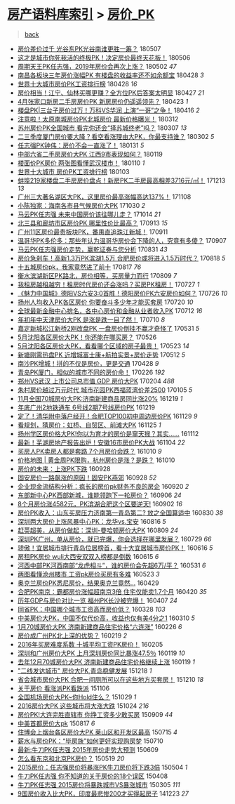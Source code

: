 [房产语料库索引](../../README.md)  > [房价_PK](房价_PK.md)
====
> [back](../README.md)

- [房价差价过千 光谷东PK光谷南谁更胜一筹？](http://jkwz.applinzi.com/ittc/7100328514500969478.html#%E6%88%BF%E4%BB%B7%E5%B7%AE%E4%BB%B7%E8%BF%87%E5%8D%83+%E5%85%89%E8%B0%B7%E4%B8%9CPK%E5%85%89%E8%B0%B7%E5%8D%97%E8%B0%81%E6%9B%B4%E8%83%9C%E4%B8%80%E7%AD%B9%EF%BC%9F) 180507  
- [这才是城市你死我活的终极PK！决定房价最终天花板！](http://jkwz.applinzi.com/ittc/7099977062117016586.html#%E8%BF%99%E6%89%8D%E6%98%AF%E5%9F%8E%E5%B8%82%E4%BD%A0%E6%AD%BB%E6%88%91%E6%B4%BB%E7%9A%84%E7%BB%88%E6%9E%81PK%EF%BC%81%E5%86%B3%E5%AE%9A%E6%88%BF%E4%BB%B7%E6%9C%80%E7%BB%88%E5%A4%A9%E8%8A%B1%E6%9D%BF%EF%BC%81) 180506  
- [周期天王PK任志强，2019年房价会再次上涨？](http://jkwz.applinzi.com/ittc/7098439982975026182.html#%E5%91%A8%E6%9C%9F%E5%A4%A9%E7%8E%8BPK%E4%BB%BB%E5%BF%97%E5%BC%BA%EF%BC%8C2019%E5%B9%B4%E6%88%BF%E4%BB%B7%E4%BC%9A%E5%86%8D%E6%AC%A1%E4%B8%8A%E6%B6%A8%EF%BC%9F) 180502 *47* 
- [南昌各板块三年房价涨幅PK 有楼盘的收益率还不如余额宝](http://jkwz.applinzi.com/ittc/7097084236479857681.html#%E5%8D%97%E6%98%8C%E5%90%84%E6%9D%BF%E5%9D%97%E4%B8%89%E5%B9%B4%E6%88%BF%E4%BB%B7%E6%B6%A8%E5%B9%85PK+%E6%9C%89%E6%A5%BC%E7%9B%98%E7%9A%84%E6%94%B6%E7%9B%8A%E7%8E%87%E8%BF%98%E4%B8%8D%E5%A6%82%E4%BD%99%E9%A2%9D%E5%AE%9D) 180428 *3* 
- [世界十大城市房价PK工资排行榜](http://jkwz.applinzi.com/ittc/7096954892545688592.html#%E4%B8%96%E7%95%8C%E5%8D%81%E5%A4%A7%E5%9F%8E%E5%B8%82%E6%88%BF%E4%BB%B7PK%E5%B7%A5%E8%B5%84%E6%8E%92%E8%A1%8C%E6%A6%9C) 180428 *16* 
- [房价相当！江宁、仙林买哪更赚？全方位PK后答案太明显](http://jkwz.applinzi.com/ittc/7096578120759116816.html#%E6%88%BF%E4%BB%B7%E7%9B%B8%E5%BD%93%EF%BC%81%E6%B1%9F%E5%AE%81%E3%80%81%E4%BB%99%E6%9E%97%E4%B9%B0%E5%93%AA%E6%9B%B4%E8%B5%9A%EF%BC%9F%E5%85%A8%E6%96%B9%E4%BD%8DPK%E5%90%8E%E7%AD%94%E6%A1%88%E5%A4%AA%E6%98%8E%E6%98%BE) 180427 *21* 
- [4月张家口新房二手房房价PK 新房房价仍遥遥领先？](http://jkwz.applinzi.com/ittc/7095111866558972934.html#4%E6%9C%88%E5%BC%A0%E5%AE%B6%E5%8F%A3%E6%96%B0%E6%88%BF%E4%BA%8C%E6%89%8B%E6%88%BF%E6%88%BF%E4%BB%B7PK+%E6%96%B0%E6%88%BF%E6%88%BF%E4%BB%B7%E4%BB%8D%E9%81%A5%E9%81%A5%E9%A2%86%E5%85%88%EF%BC%9F) 180423 *1* 
- [楼盘PK|三台子房价过万！万科VS华润 上演“一哥”之争！](http://jkwz.applinzi.com/ittc/7092621180580398097.html#%E6%A5%BC%E7%9B%98PK%7C%E4%B8%89%E5%8F%B0%E5%AD%90%E6%88%BF%E4%BB%B7%E8%BF%87%E4%B8%87%EF%BC%81%E4%B8%87%E7%A7%91VS%E5%8D%8E%E6%B6%A6+%E4%B8%8A%E6%BC%94%E2%80%9C%E4%B8%80%E5%93%A5%E2%80%9D%E4%B9%8B%E4%BA%89%EF%BC%81) 180416 *2* 
- [注意啦！太原南城房价PK北城房价 最新价格曝光！](http://jkwz.applinzi.com/ittc/7079611427356935174.html#%E6%B3%A8%E6%84%8F%E5%95%A6%EF%BC%81%E5%A4%AA%E5%8E%9F%E5%8D%97%E5%9F%8E%E6%88%BF%E4%BB%B7PK%E5%8C%97%E5%9F%8E%E6%88%BF%E4%BB%B7+%E6%9C%80%E6%96%B0%E4%BB%B7%E6%A0%BC%E6%9B%9D%E5%85%89%EF%BC%81) 180312  
- [苏州房价PK全国城市 看完你还会“择苏城终老”吗？](http://jkwz.applinzi.com/ittc/7077776377522947089.html#%E8%8B%8F%E5%B7%9E%E6%88%BF%E4%BB%B7PK%E5%85%A8%E5%9B%BD%E5%9F%8E%E5%B8%82+%E7%9C%8B%E5%AE%8C%E4%BD%A0%E8%BF%98%E4%BC%9A%E2%80%9C%E6%8B%A9%E8%8B%8F%E5%9F%8E%E7%BB%88%E8%80%81%E2%80%9D%E5%90%97%EF%BC%9F) 180307 *13* 
- [二三季度厦门房价要大降？看空看涨理由大PK，你最支持谁？](http://jkwz.applinzi.com/ittc/7075806636302402566.html#%E4%BA%8C%E4%B8%89%E5%AD%A3%E5%BA%A6%E5%8E%A6%E9%97%A8%E6%88%BF%E4%BB%B7%E8%A6%81%E5%A4%A7%E9%99%8D%EF%BC%9F%E7%9C%8B%E7%A9%BA%E7%9C%8B%E6%B6%A8%E7%90%86%E7%94%B1%E5%A4%A7PK%EF%BC%8C%E4%BD%A0%E6%9C%80%E6%94%AF%E6%8C%81%E8%B0%81%EF%BC%9F) 180302 *5* 
- [任志强PK钟伟：房价不会一直涨了！](http://jkwz.applinzi.com/ittc/7064678195544982534.html#%E4%BB%BB%E5%BF%97%E5%BC%BAPK%E9%92%9F%E4%BC%9F%EF%BC%9A%E6%88%BF%E4%BB%B7%E4%B8%8D%E4%BC%9A%E4%B8%80%E7%9B%B4%E6%B6%A8%E4%BA%86%EF%BC%81) 180131 *5* 
- [中部六省二手房房价大PK 江西9市表现如何？](http://jkwz.applinzi.com/ittc/7060367208373289990.html#%E4%B8%AD%E9%83%A8%E5%85%AD%E7%9C%81%E4%BA%8C%E6%89%8B%E6%88%BF%E6%88%BF%E4%BB%B7%E5%A4%A7PK+%E6%B1%9F%E8%A5%BF9%E5%B8%82%E8%A1%A8%E7%8E%B0%E5%A6%82%E4%BD%95%EF%BC%9F) 180119  
- [楼面价PK房价 两张图看懂武汉楼市！](http://jkwz.applinzi.com/ittc/7056889861917639697.html#%E6%A5%BC%E9%9D%A2%E4%BB%B7PK%E6%88%BF%E4%BB%B7+%E4%B8%A4%E5%BC%A0%E5%9B%BE%E7%9C%8B%E6%87%82%E6%AD%A6%E6%B1%89%E6%A5%BC%E5%B8%82%EF%BC%81) 180110 *1* 
- [世界十大城市 房价PK工资排行榜](http://jkwz.applinzi.com/ittc/7054344344960500743.html#%E4%B8%96%E7%95%8C%E5%8D%81%E5%A4%A7%E5%9F%8E%E5%B8%82+%E6%88%BF%E4%BB%B7PK%E5%B7%A5%E8%B5%84%E6%8E%92%E8%A1%8C%E6%A6%9C) 180103  
- [蚌埠219家楼盘二手房房价盘点！新房PK二手房最高相差3716元/㎡！](http://jkwz.applinzi.com/ittc/7046610489377817616.html#%E8%9A%8C%E5%9F%A0219%E5%AE%B6%E6%A5%BC%E7%9B%98%E4%BA%8C%E6%89%8B%E6%88%BF%E6%88%BF%E4%BB%B7%E7%9B%98%E7%82%B9%EF%BC%81%E6%96%B0%E6%88%BFPK%E4%BA%8C%E6%89%8B%E6%88%BF%E6%9C%80%E9%AB%98%E7%9B%B8%E5%B7%AE3716%E5%85%83%2F%E3%8E%A1%EF%BC%81) 171213 *13* 
- [广州三大著名湖区大PK，这里房价最高涨幅高达137%！](http://jkwz.applinzi.com/ittc/7033452439087350800.html#%E5%B9%BF%E5%B7%9E%E4%B8%89%E5%A4%A7%E8%91%97%E5%90%8D%E6%B9%96%E5%8C%BA%E5%A4%A7PK%EF%BC%8C%E8%BF%99%E9%87%8C%E6%88%BF%E4%BB%B7%E6%9C%80%E9%AB%98%E6%B6%A8%E5%B9%85%E9%AB%98%E8%BE%BE137%25%EF%BC%81) 171108  
- [小陈独家：海南各市县气候房价大PK](http://jkwz.applinzi.com/ittc/7030208163318596624.html#%E5%B0%8F%E9%99%88%E7%8B%AC%E5%AE%B6%EF%BC%9A%E6%B5%B7%E5%8D%97%E5%90%84%E5%B8%82%E5%8E%BF%E6%B0%94%E5%80%99%E6%88%BF%E4%BB%B7%E5%A4%A7PK) 171030 *2* 
- [马云PK任志强 未来中国房价该往哪儿走？](http://jkwz.applinzi.com/ittc/7024288132332258321.html#%E9%A9%AC%E4%BA%91PK%E4%BB%BB%E5%BF%97%E5%BC%BA+%E6%9C%AA%E6%9D%A5%E4%B8%AD%E5%9B%BD%E6%88%BF%E4%BB%B7%E8%AF%A5%E5%BE%80%E5%93%AA%E5%84%BF%E8%B5%B0%EF%BC%9F) 171014 *21* 
- [北三县和廊坊市区房价PK 哪里性价比最高？](http://jkwz.applinzi.com/ittc/7012785197224035344.html#%E5%8C%97%E4%B8%89%E5%8E%BF%E5%92%8C%E5%BB%8A%E5%9D%8A%E5%B8%82%E5%8C%BA%E6%88%BF%E4%BB%B7PK+%E5%93%AA%E9%87%8C%E6%80%A7%E4%BB%B7%E6%AF%94%E6%9C%80%E9%AB%98%EF%BC%9F) 170913 *15* 
- [广州11区房价最贵板块PK，番禺直追珠江新城！](http://jkwz.applinzi.com/ittc/7012119679718654736.html#%E5%B9%BF%E5%B7%9E11%E5%8C%BA%E6%88%BF%E4%BB%B7%E6%9C%80%E8%B4%B5%E6%9D%BF%E5%9D%97PK%EF%BC%8C%E7%95%AA%E7%A6%BA%E7%9B%B4%E8%BF%BD%E7%8F%A0%E6%B1%9F%E6%96%B0%E5%9F%8E%EF%BC%81) 170911  
- [温哥华PK多伦多：那些年认为温哥华房价会下降的人，究竟有多傻？](http://jkwz.applinzi.com/ittc/7010441346371027984.html#%E6%B8%A9%E5%93%A5%E5%8D%8EPK%E5%A4%9A%E4%BC%A6%E5%A4%9A%EF%BC%9A%E9%82%A3%E4%BA%9B%E5%B9%B4%E8%AE%A4%E4%B8%BA%E6%B8%A9%E5%93%A5%E5%8D%8E%E6%88%BF%E4%BB%B7%E4%BC%9A%E4%B8%8B%E9%99%8D%E7%9A%84%E4%BA%BA%EF%BC%8C%E7%A9%B6%E7%AB%9F%E6%9C%89%E5%A4%9A%E5%82%BB%EF%BC%9F) 170907  
- [马云PK任志强房价走势，赢乾证券与您分析](http://jkwz.applinzi.com/ittc/7007956078183318545.html#%E9%A9%AC%E4%BA%91PK%E4%BB%BB%E5%BF%97%E5%BC%BA%E6%88%BF%E4%BB%B7%E8%B5%B0%E5%8A%BF%EF%BC%8C%E8%B5%A2%E4%B9%BE%E8%AF%81%E5%88%B8%E4%B8%8E%E6%82%A8%E5%88%86%E6%9E%90) 170831 *43* 
- [房价急刹车！高新1.3万PK滨湖1.5万 合肥房价或将进入1.5万时代？](http://jkwz.applinzi.com/ittc/7003073767373538321.html#%E6%88%BF%E4%BB%B7%E6%80%A5%E5%88%B9%E8%BD%A6%EF%BC%81%E9%AB%98%E6%96%B01.3%E4%B8%87PK%E6%BB%A8%E6%B9%961.5%E4%B8%87+%E5%90%88%E8%82%A5%E6%88%BF%E4%BB%B7%E6%88%96%E5%B0%86%E8%BF%9B%E5%85%A51.5%E4%B8%87%E6%97%B6%E4%BB%A3%EF%BC%9F) 170818 *5* 
- [十五城房价pk，我家竟然进了前十](http://jkwz.applinzi.com/ittc/7002768546403451920.html#%E5%8D%81%E4%BA%94%E5%9F%8E%E6%88%BF%E4%BB%B7pk%EF%BC%8C%E6%88%91%E5%AE%B6%E7%AB%9F%E7%84%B6%E8%BF%9B%E4%BA%86%E5%89%8D%E5%8D%81) 170817 *76* 
- [衡水滨湖新区PK路北，房价相等，买房量力而行](http://jkwz.applinzi.com/ittc/6999798445228164112.html#%E8%A1%A1%E6%B0%B4%E6%BB%A8%E6%B9%96%E6%96%B0%E5%8C%BAPK%E8%B7%AF%E5%8C%97%EF%BC%8C%E6%88%BF%E4%BB%B7%E7%9B%B8%E7%AD%89%EF%BC%8C%E4%B9%B0%E6%88%BF%E9%87%8F%E5%8A%9B%E8%80%8C%E8%A1%8C) 170809 *7* 
- [我租房越租越穷！租房时代房价还会涨吗？买房PK租房！](http://jkwz.applinzi.com/ittc/6994971647025873936.html#%E6%88%91%E7%A7%9F%E6%88%BF%E8%B6%8A%E7%A7%9F%E8%B6%8A%E7%A9%B7%EF%BC%81%E7%A7%9F%E6%88%BF%E6%97%B6%E4%BB%A3%E6%88%BF%E4%BB%B7%E8%BF%98%E4%BC%9A%E6%B6%A8%E5%90%97%EF%BC%9F%E4%B9%B0%E6%88%BFPK%E7%A7%9F%E6%88%BF%EF%BC%81) 170727 *1* 
- [《魅力中国城》德阳VS六安3:0首胜！德阳房价PK六安房价如何？](http://jkwz.applinzi.com/ittc/6994635758001194000.html#%E3%80%8A%E9%AD%85%E5%8A%9B%E4%B8%AD%E5%9B%BD%E5%9F%8E%E3%80%8B%E5%BE%B7%E9%98%B3VS%E5%85%AD%E5%AE%893%3A0%E9%A6%96%E8%83%9C%EF%BC%81%E5%BE%B7%E9%98%B3%E6%88%BF%E4%BB%B7PK%E5%85%AD%E5%AE%89%E6%88%BF%E4%BB%B7%E5%A6%82%E4%BD%95%EF%BC%9F) 170726 *10* 
- [扬州人均收入PK各区房价 你要奋斗多少年才能买套房](http://jkwz.applinzi.com/ittc/6992416120920081424.html#%E6%89%AC%E5%B7%9E%E4%BA%BA%E5%9D%87%E6%94%B6%E5%85%A5PK%E5%90%84%E5%8C%BA%E6%88%BF%E4%BB%B7+%E4%BD%A0%E8%A6%81%E5%A5%8B%E6%96%97%E5%A4%9A%E5%B0%91%E5%B9%B4%E6%89%8D%E8%83%BD%E4%B9%B0%E5%A5%97%E6%88%BF) 170720 *10* 
- [全球最新金融中心排名，各中心房价和金融从业者收入PK](http://jkwz.applinzi.com/ittc/6989449709880869904.html#%E5%85%A8%E7%90%83%E6%9C%80%E6%96%B0%E9%87%91%E8%9E%8D%E4%B8%AD%E5%BF%83%E6%8E%92%E5%90%8D%EF%BC%8C%E5%90%84%E4%B8%AD%E5%BF%83%E6%88%BF%E4%BB%B7%E5%92%8C%E9%87%91%E8%9E%8D%E4%BB%8E%E4%B8%9A%E8%80%85%E6%94%B6%E5%85%A5PK) 170712 *16* 
- [年初年中天津房价大PK 是涨是跌一目了然！](http://jkwz.applinzi.com/ittc/6988600078313718788.html#%E5%B9%B4%E5%88%9D%E5%B9%B4%E4%B8%AD%E5%A4%A9%E6%B4%A5%E6%88%BF%E4%BB%B7%E5%A4%A7PK+%E6%98%AF%E6%B6%A8%E6%98%AF%E8%B7%8C%E4%B8%80%E7%9B%AE%E4%BA%86%E7%84%B6%EF%BC%81) 170710 *8* 
- [嘉定新城松江新桥2刚改盘PK 一盘房价倒挂不赢才奇怪了](http://jkwz.applinzi.com/ittc/6973765799037633541.html#%E5%98%89%E5%AE%9A%E6%96%B0%E5%9F%8E%E6%9D%BE%E6%B1%9F%E6%96%B0%E6%A1%A52%E5%88%9A%E6%94%B9%E7%9B%98PK+%E4%B8%80%E7%9B%98%E6%88%BF%E4%BB%B7%E5%80%92%E6%8C%82%E4%B8%8D%E8%B5%A2%E6%89%8D%E5%A5%87%E6%80%AA%E4%BA%86) 170531 *5* 
- [5月沈阳各区房价大PK！你还能在哪买房？](http://jkwz.applinzi.com/ittc/6971895636558349316.html#5%E6%9C%88%E6%B2%88%E9%98%B3%E5%90%84%E5%8C%BA%E6%88%BF%E4%BB%B7%E5%A4%A7PK%EF%BC%81%E4%BD%A0%E8%BF%98%E8%83%BD%E5%9C%A8%E5%93%AA%E4%B9%B0%E6%88%BF%EF%BC%9F) 170526  
- [5月沈阳各区房价大PK，看看哪个区域的房子最贵！](http://jkwz.applinzi.com/ittc/6970900868088988676.html#5%E6%9C%88%E6%B2%88%E9%98%B3%E5%90%84%E5%8C%BA%E6%88%BF%E4%BB%B7%E5%A4%A7PK%EF%BC%8C%E7%9C%8B%E7%9C%8B%E5%93%AA%E4%B8%AA%E5%8C%BA%E5%9F%9F%E7%9A%84%E6%88%BF%E5%AD%90%E6%9C%80%E8%B4%B5%EF%BC%81) 170523 *14* 
- [新塘刚需热盘PK 近增城富士康+航拍实景+房价走势](http://jkwz.applinzi.com/ittc/6966800556285756421.html#%E6%96%B0%E5%A1%98%E5%88%9A%E9%9C%80%E7%83%AD%E7%9B%98PK+%E8%BF%91%E5%A2%9E%E5%9F%8E%E5%AF%8C%E5%A3%AB%E5%BA%B7%2B%E8%88%AA%E6%8B%8D%E5%AE%9E%E6%99%AF%2B%E6%88%BF%E4%BB%B7%E8%B5%B0%E5%8A%BF) 170512 *5* 
- [南沙PK增城！拼的不仅是房价，更是交通](http://jkwz.applinzi.com/ittc/6961585487230796805.html#%E5%8D%97%E6%B2%99PK%E5%A2%9E%E5%9F%8E%EF%BC%81%E6%8B%BC%E7%9A%84%E4%B8%8D%E4%BB%85%E6%98%AF%E6%88%BF%E4%BB%B7%EF%BC%8C%E6%9B%B4%E6%98%AF%E4%BA%A4%E9%80%9A) 170428 *9* 
- [青岛PK厦门，相似的城市不同的房价命！](http://jkwz.applinzi.com/ittc/6939070331875755012.html#%E9%9D%92%E5%B2%9BPK%E5%8E%A6%E9%97%A8%EF%BC%8C%E7%9B%B8%E4%BC%BC%E7%9A%84%E5%9F%8E%E5%B8%82%E4%B8%8D%E5%90%8C%E7%9A%84%E6%88%BF%E4%BB%B7%E5%91%BD%EF%BC%81) 170226 *192* 
- [郑州VS武汉 上市公司总市值 GDP 房价大PK](http://jkwz.applinzi.com/ittc/6930732149237089284.html#%E9%83%91%E5%B7%9EVS%E6%AD%A6%E6%B1%89+%E4%B8%8A%E5%B8%82%E5%85%AC%E5%8F%B8%E6%80%BB%E5%B8%82%E5%80%BC+GDP+%E6%88%BF%E4%BB%B7%E5%A4%A7PK) 170204 *488* 
- [朱村房价越过万元时代 城市花园PK西福蓝湾价差2500](http://jkwz.applinzi.com/ittc/6919598849579811845.html#%E6%9C%B1%E6%9D%91%E6%88%BF%E4%BB%B7%E8%B6%8A%E8%BF%87%E4%B8%87%E5%85%83%E6%97%B6%E4%BB%A3+%E5%9F%8E%E5%B8%82%E8%8A%B1%E5%9B%ADPK%E8%A5%BF%E7%A6%8F%E8%93%9D%E6%B9%BE%E4%BB%B7%E5%B7%AE2500) 170105 *5* 
- [11月全国70城房价大PK:济南新建商品房同比涨20%](http://jkwz.applinzi.com/ittc/6913399865299436548.html#11%E6%9C%88%E5%85%A8%E5%9B%BD70%E5%9F%8E%E6%88%BF%E4%BB%B7%E5%A4%A7PK%3A%E6%B5%8E%E5%8D%97%E6%96%B0%E5%BB%BA%E5%95%86%E5%93%81%E6%88%BF%E5%90%8C%E6%AF%94%E6%B6%A820%25) 161219 *1* 
- [年底广州2地铁通车 6号线2期7号线房价PK](http://jkwz.applinzi.com/ittc/6913278091400315908.html#%E5%B9%B4%E5%BA%95%E5%B9%BF%E5%B7%9E2%E5%9C%B0%E9%93%81%E9%80%9A%E8%BD%A6+6%E5%8F%B7%E7%BA%BF2%E6%9C%9F7%E5%8F%B7%E7%BA%BF%E6%88%BF%E4%BB%B7PK) 161219  
- [定了！清华附中落户经开！合肥TOP100初中周边房价PK](http://jkwz.applinzi.com/ittc/6905997522450777093.html#%E5%AE%9A%E4%BA%86%EF%BC%81%E6%B8%85%E5%8D%8E%E9%99%84%E4%B8%AD%E8%90%BD%E6%88%B7%E7%BB%8F%E5%BC%80%EF%BC%81%E5%90%88%E8%82%A5TOP100%E5%88%9D%E4%B8%AD%E5%91%A8%E8%BE%B9%E6%88%BF%E4%BB%B7PK) 161129 *9* 
- [看规划，猜房价：虹桥、自贸区、前滩大PK](http://jkwz.applinzi.com/ittc/6904500317470589956.html#%E7%9C%8B%E8%A7%84%E5%88%92%EF%BC%8C%E7%8C%9C%E6%88%BF%E4%BB%B7%EF%BC%9A%E8%99%B9%E6%A1%A5%E3%80%81%E8%87%AA%E8%B4%B8%E5%8C%BA%E3%80%81%E5%89%8D%E6%BB%A9%E5%A4%A7PK) 161125 *1* 
- [扬州学区房价格大PK!你以为育才的房价是窜天猴？其实……](http://jkwz.applinzi.com/ittc/6899535872365429764.html#%E6%89%AC%E5%B7%9E%E5%AD%A6%E5%8C%BA%E6%88%BF%E4%BB%B7%E6%A0%BC%E5%A4%A7PK%21%E4%BD%A0%E4%BB%A5%E4%B8%BA%E8%82%B2%E6%89%8D%E7%9A%84%E6%88%BF%E4%BB%B7%E6%98%AF%E7%AA%9C%E5%A4%A9%E7%8C%B4%EF%BC%9F%E5%85%B6%E5%AE%9E%E2%80%A6%E2%80%A6) 161112  
- [最新！芜湖房地产报告出炉！安徽16市房价PK大战](http://jkwz.applinzi.com/ittc/6896572363562288133.html#%E6%9C%80%E6%96%B0%EF%BC%81%E8%8A%9C%E6%B9%96%E6%88%BF%E5%9C%B0%E4%BA%A7%E6%8A%A5%E5%91%8A%E5%87%BA%E7%82%89%EF%BC%81%E5%AE%89%E5%BE%BD16%E5%B8%82%E6%88%BF%E4%BB%B7PK%E5%A4%A7%E6%88%98) 161104 *22* 
- [买房人PK卖房人都是套路 7个月房价会跌？](http://jkwz.applinzi.com/ittc/6887443633971659781.html#%E4%B9%B0%E6%88%BF%E4%BA%BAPK%E5%8D%96%E6%88%BF%E4%BA%BA%E9%83%BD%E6%98%AF%E5%A5%97%E8%B7%AF+7%E4%B8%AA%E6%9C%88%E6%88%BF%E4%BB%B7%E4%BC%9A%E8%B7%8C%EF%BC%9F) 161010 *9* 
- [价格地图 | 黄金周PK限购，杭州房价是涨？是跌？](http://jkwz.applinzi.com/ittc/6887412274494440453.html#%E4%BB%B7%E6%A0%BC%E5%9C%B0%E5%9B%BE+%7C+%E9%BB%84%E9%87%91%E5%91%A8PK%E9%99%90%E8%B4%AD%EF%BC%8C%E6%9D%AD%E5%B7%9E%E6%88%BF%E4%BB%B7%E6%98%AF%E6%B6%A8%EF%BC%9F%E6%98%AF%E8%B7%8C%EF%BC%9F) 161010  
- [房价的未来：上涨PK下跌](http://jkwz.applinzi.com/ittc/6882982764877448197.html#%E6%88%BF%E4%BB%B7%E7%9A%84%E6%9C%AA%E6%9D%A5%EF%BC%9A%E4%B8%8A%E6%B6%A8PK%E4%B8%8B%E8%B7%8C) 160928  
- [固安房价一路飙涨的原因！固安PK燕郊](http://jkwz.applinzi.com/ittc/6882864508116141060.html#%E5%9B%BA%E5%AE%89%E6%88%BF%E4%BB%B7%E4%B8%80%E8%B7%AF%E9%A3%99%E6%B6%A8%E7%9A%84%E5%8E%9F%E5%9B%A0%EF%BC%81%E5%9B%BA%E5%AE%89PK%E7%87%95%E9%83%8A) 160928 *52* 
- [企业现金流结构分析：疯长的房价pk财务不良的房企](http://jkwz.applinzi.com/ittc/6880016654305592325.html#%E4%BC%81%E4%B8%9A%E7%8E%B0%E9%87%91%E6%B5%81%E7%BB%93%E6%9E%84%E5%88%86%E6%9E%90%EF%BC%9A%E7%96%AF%E9%95%BF%E7%9A%84%E6%88%BF%E4%BB%B7pk%E8%B4%A2%E5%8A%A1%E4%B8%8D%E8%89%AF%E7%9A%84%E6%88%BF%E4%BC%81) 160920 *2* 
- [东部新中心PK西部新城，谁能领跑下一轮房价？](http://jkwz.applinzi.com/ittc/6874491163310031877.html#%E4%B8%9C%E9%83%A8%E6%96%B0%E4%B8%AD%E5%BF%83PK%E8%A5%BF%E9%83%A8%E6%96%B0%E5%9F%8E%EF%BC%8C%E8%B0%81%E8%83%BD%E9%A2%86%E8%B7%91%E4%B8%8B%E4%B8%80%E8%BD%AE%E6%88%BF%E4%BB%B7%EF%BC%9F) 160906 *24* 
- [8个月房价涨4582元，PK滨湖合肥这个区要逆天!](http://jkwz.applinzi.com/ittc/6873253395242157061.html#8%E4%B8%AA%E6%9C%88%E6%88%BF%E4%BB%B7%E6%B6%A84582%E5%85%83%EF%BC%8CPK%E6%BB%A8%E6%B9%96%E5%90%88%E8%82%A5%E8%BF%99%E4%B8%AA%E5%8C%BA%E8%A6%81%E9%80%86%E5%A4%A9%21) 160902 *16* 
- [房价PK收入：山东买房压力济南第一青岛第二? 放之全国算适中](http://jkwz.applinzi.com/ittc/6872038872153850884.html#%E6%88%BF%E4%BB%B7PK%E6%94%B6%E5%85%A5%EF%BC%9A%E5%B1%B1%E4%B8%9C%E4%B9%B0%E6%88%BF%E5%8E%8B%E5%8A%9B%E6%B5%8E%E5%8D%97%E7%AC%AC%E4%B8%80%E9%9D%92%E5%B2%9B%E7%AC%AC%E4%BA%8C%3F+%E6%94%BE%E4%B9%8B%E5%85%A8%E5%9B%BD%E7%AE%97%E9%80%82%E4%B8%AD) 160830 *38* 
- [深圳两大房价上涨风暴中心PK：龙华vs.宝安](http://jkwz.applinzi.com/ittc/6866888674142323716.html#%E6%B7%B1%E5%9C%B3%E4%B8%A4%E5%A4%A7%E6%88%BF%E4%BB%B7%E4%B8%8A%E6%B6%A8%E9%A3%8E%E6%9A%B4%E4%B8%AD%E5%BF%83PK%EF%BC%9A%E9%BE%99%E5%8D%8Evs.%E5%AE%9D%E5%AE%89) 160816 *5* 
- [赶英超美，从房价做起：深圳-曼哈顿房价大PK](http://jkwz.applinzi.com/ittc/6864464388525917188.html#%E8%B5%B6%E8%8B%B1%E8%B6%85%E7%BE%8E%EF%BC%8C%E4%BB%8E%E6%88%BF%E4%BB%B7%E5%81%9A%E8%B5%B7%EF%BC%9A%E6%B7%B1%E5%9C%B3-%E6%9B%BC%E5%93%88%E9%A1%BF%E6%88%BF%E4%BB%B7%E5%A4%A7PK) 160809 *24* 
- [深圳PK广州，单从房价，就已完爆，你会选择在哪里发展？](http://jkwz.applinzi.com/ittc/6860292575159911429.html#%E6%B7%B1%E5%9C%B3PK%E5%B9%BF%E5%B7%9E%EF%BC%8C%E5%8D%95%E4%BB%8E%E6%88%BF%E4%BB%B7%EF%BC%8C%E5%B0%B1%E5%B7%B2%E5%AE%8C%E7%88%86%EF%BC%8C%E4%BD%A0%E4%BC%9A%E9%80%89%E6%8B%A9%E5%9C%A8%E5%93%AA%E9%87%8C%E5%8F%91%E5%B1%95%EF%BC%9F) 160729 *66* 
- [骄傲！宜居城市排行青岛位居榜首，看十大宜居城市房价PK！](http://jkwz.applinzi.com/ittc/6844234575617983492.html#%E9%AA%84%E5%82%B2%EF%BC%81%E5%AE%9C%E5%B1%85%E5%9F%8E%E5%B8%82%E6%8E%92%E8%A1%8C%E9%9D%92%E5%B2%9B%E4%BD%8D%E5%B1%85%E6%A6%9C%E9%A6%96%EF%BC%8C%E7%9C%8B%E5%8D%81%E5%A4%A7%E5%AE%9C%E5%B1%85%E5%9F%8E%E5%B8%82%E6%88%BF%E4%BB%B7PK%EF%BC%81) 160616 *5* 
- [房租PK房价 wuli大西安双双入榜都是倒数](http://jkwz.applinzi.com/ittc/6844012886191768580.html#%E6%88%BF%E7%A7%9FPK%E6%88%BF%E4%BB%B7+wuli%E5%A4%A7%E8%A5%BF%E5%AE%89%E5%8F%8C%E5%8F%8C%E5%85%A5%E6%A6%9C%E9%83%BD%E6%98%AF%E5%80%92%E6%95%B0) 160615 *6* 
- [河西中部PK河西南部“龙虎相斗”，谁的房价会先超6万/平？](http://jkwz.applinzi.com/ittc/6838313227423056901.html#%E6%B2%B3%E8%A5%BF%E4%B8%AD%E9%83%A8PK%E6%B2%B3%E8%A5%BF%E5%8D%97%E9%83%A8%E2%80%9C%E9%BE%99%E8%99%8E%E7%9B%B8%E6%96%97%E2%80%9D%EF%BC%8C%E8%B0%81%E7%9A%84%E6%88%BF%E4%BB%B7%E4%BC%9A%E5%85%88%E8%B6%856%E4%B8%87%2F%E5%B9%B3%EF%BC%9F) 160531 *6* 
- [两图看懂沧州楼市 工资pk房价买房有多难](http://jkwz.applinzi.com/ittc/6835366423740023813.html#%E4%B8%A4%E5%9B%BE%E7%9C%8B%E6%87%82%E6%B2%A7%E5%B7%9E%E6%A5%BC%E5%B8%82+%E5%B7%A5%E8%B5%84pk%E6%88%BF%E4%BB%B7%E4%B9%B0%E6%88%BF%E6%9C%89%E5%A4%9A%E9%9A%BE) 160523 *3* 
- [奥克兰房价PK悉尼房价，结果奥克兰竟然...](http://jkwz.applinzi.com/ittc/6826529369245615108.html#%E5%A5%A5%E5%85%8B%E5%85%B0%E6%88%BF%E4%BB%B7PK%E6%82%89%E5%B0%BC%E6%88%BF%E4%BB%B7%EF%BC%8C%E7%BB%93%E6%9E%9C%E5%A5%A5%E5%85%8B%E5%85%B0%E7%AB%9F%E7%84%B6...) 160429  
- [合肥PK南京：霸都房价涨幅超南京3倍 住宅仅能卖1.7个月](http://jkwz.applinzi.com/ittc/6823228659368199173.html#%E5%90%88%E8%82%A5PK%E5%8D%97%E4%BA%AC%EF%BC%9A%E9%9C%B8%E9%83%BD%E6%88%BF%E4%BB%B7%E6%B6%A8%E5%B9%85%E8%B6%85%E5%8D%97%E4%BA%AC3%E5%80%8D+%E4%BD%8F%E5%AE%85%E4%BB%85%E8%83%BD%E5%8D%961.7%E4%B8%AA%E6%9C%88) 160420 *35* 
- [历年GDP与房价对比一览 福州PK长沙被完爆！](http://jkwz.applinzi.com/ittc/6818390592748782597.html#%E5%8E%86%E5%B9%B4GDP%E4%B8%8E%E6%88%BF%E4%BB%B7%E5%AF%B9%E6%AF%94%E4%B8%80%E8%A7%88+%E7%A6%8F%E5%B7%9EPK%E9%95%BF%E6%B2%99%E8%A2%AB%E5%AE%8C%E7%88%86%EF%BC%81) 160407 *24* 
- [同省PK：中国哪个城市工资高而房价低？](http://jkwz.applinzi.com/ittc/6814693775871837188.html#%E5%90%8C%E7%9C%81PK%EF%BC%9A%E4%B8%AD%E5%9B%BD%E5%93%AA%E4%B8%AA%E5%9F%8E%E5%B8%82%E5%B7%A5%E8%B5%84%E9%AB%98%E8%80%8C%E6%88%BF%E4%BB%B7%E4%BD%8E%EF%BC%9F) 160328 *103* 
- [中美房价大PK，中国不仅代价高，收益也仅有美4分之1](http://jkwz.applinzi.com/ittc/6808052986374784005.html#%E4%B8%AD%E7%BE%8E%E6%88%BF%E4%BB%B7%E5%A4%A7PK%EF%BC%8C%E4%B8%AD%E5%9B%BD%E4%B8%8D%E4%BB%85%E4%BB%A3%E4%BB%B7%E9%AB%98%EF%BC%8C%E6%94%B6%E7%9B%8A%E4%B9%9F%E4%BB%85%E6%9C%89%E7%BE%8E4%E5%88%86%E4%B9%8B1) 160310 *5* 
- [1月70城房价大PK 济南新建商品住宅价格“六连涨”](http://jkwz.applinzi.com/ittc/6803161739562583044.html#1%E6%9C%8870%E5%9F%8E%E6%88%BF%E4%BB%B7%E5%A4%A7PK+%E6%B5%8E%E5%8D%97%E6%96%B0%E5%BB%BA%E5%95%86%E5%93%81%E4%BD%8F%E5%AE%85%E4%BB%B7%E6%A0%BC%E2%80%9C%E5%85%AD%E8%BF%9E%E6%B6%A8%E2%80%9D) 160226 *6* 
- [房价成广州PK北上深的优势？](http://jkwz.applinzi.com/ittc/6800641114541392901.html#%E6%88%BF%E4%BB%B7%E6%88%90%E5%B9%BF%E5%B7%9EPK%E5%8C%97%E4%B8%8A%E6%B7%B1%E7%9A%84%E4%BC%98%E5%8A%BF%EF%BC%9F) 160219 *2* 
- [2016年买房难度系数 十城平均工资PK房价！](http://jkwz.applinzi.com/ittc/6795297957716952068.html#2016%E5%B9%B4%E4%B9%B0%E6%88%BF%E9%9A%BE%E5%BA%A6%E7%B3%BB%E6%95%B0+%E5%8D%81%E5%9F%8E%E5%B9%B3%E5%9D%87%E5%B7%A5%E8%B5%84PK%E6%88%BF%E4%BB%B7%EF%BC%81) 160205  
- [深圳和广州房价大PK 上月深圳房价同比暴涨47.5％](http://jkwz.applinzi.com/ittc/6788984340709114884.html#%E6%B7%B1%E5%9C%B3%E5%92%8C%E5%B9%BF%E5%B7%9E%E6%88%BF%E4%BB%B7%E5%A4%A7PK+%E4%B8%8A%E6%9C%88%E6%B7%B1%E5%9C%B3%E6%88%BF%E4%BB%B7%E5%90%8C%E6%AF%94%E6%9A%B4%E6%B6%A847.5%EF%BC%85) 160119 *10* 
- [去年12月70城房价大PK 济南新建商品住宅价格继续上涨](http://jkwz.applinzi.com/ittc/6788940673541735429.html#%E5%8E%BB%E5%B9%B412%E6%9C%8870%E5%9F%8E%E6%88%BF%E4%BB%B7%E5%A4%A7PK+%E6%B5%8E%E5%8D%97%E6%96%B0%E5%BB%BA%E5%95%86%E5%93%81%E4%BD%8F%E5%AE%85%E4%BB%B7%E6%A0%BC%E7%BB%A7%E7%BB%AD%E4%B8%8A%E6%B6%A8) 160119 *1* 
- [&quot;二线发达城市&quot; 房价大PK,青岛稳健发展](http://jkwz.applinzi.com/ittc/6777075885912097796.html#%26quot%3B%E4%BA%8C%E7%BA%BF%E5%8F%91%E8%BE%BE%E5%9F%8E%E5%B8%82%26quot%3B+%E6%88%BF%E4%BB%B7%E5%A4%A7PK%2C%E9%9D%92%E5%B2%9B%E7%A8%B3%E5%81%A5%E5%8F%91%E5%B1%95) 151218 *1* 
- [省会城市房价大PK 合肥一间厕所可以在这些地方买套房！](http://jkwz.applinzi.com/ittc/6774221181628711940.html#%E7%9C%81%E4%BC%9A%E5%9F%8E%E5%B8%82%E6%88%BF%E4%BB%B7%E5%A4%A7PK+%E5%90%88%E8%82%A5%E4%B8%80%E9%97%B4%E5%8E%95%E6%89%80%E5%8F%AF%E4%BB%A5%E5%9C%A8%E8%BF%99%E4%BA%9B%E5%9C%B0%E6%96%B9%E4%B9%B0%E5%A5%97%E6%88%BF%EF%BC%81) 151210 *18* 
- [关于房价 看涨派PK看跌派](http://jkwz.applinzi.com/ittc/6761495070398497796.html#%E5%85%B3%E4%BA%8E%E6%88%BF%E4%BB%B7+%E7%9C%8B%E6%B6%A8%E6%B4%BEPK%E7%9C%8B%E8%B7%8C%E6%B4%BE) 151106  
- [全国机场房价大PK~你Hold住么？](http://jkwz.applinzi.com/ittc/6758593638752355333.html#%E5%85%A8%E5%9B%BD%E6%9C%BA%E5%9C%BA%E6%88%BF%E4%BB%B7%E5%A4%A7PK%7E%E4%BD%A0Hold%E4%BD%8F%E4%B9%88%EF%BC%9F) 151029 *1* 
- [2016房价大PK 这些城市将大涨大跌](http://jkwz.applinzi.com/ittc/6756692510133109765.html#2016%E6%88%BF%E4%BB%B7%E5%A4%A7PK+%E8%BF%99%E4%BA%9B%E5%9F%8E%E5%B8%82%E5%B0%86%E5%A4%A7%E6%B6%A8%E5%A4%A7%E8%B7%8C) 151024 *216* 
- [房价PK!大连完胜直辖市 你挣工资多少敢买房](http://jkwz.applinzi.com/ittc/6740063530633856004.html#%E6%88%BF%E4%BB%B7PK%21%E5%A4%A7%E8%BF%9E%E5%AE%8C%E8%83%9C%E7%9B%B4%E8%BE%96%E5%B8%82+%E4%BD%A0%E6%8C%A3%E5%B7%A5%E8%B5%84%E5%A4%9A%E5%B0%91%E6%95%A2%E4%B9%B0%E6%88%BF) 150909 *44* 
- [中美首都房价大pk](http://jkwz.applinzi.com/ittc/547650615725223503.html#%E4%B8%AD%E7%BE%8E%E9%A6%96%E9%83%BD%E6%88%BF%E4%BB%B7%E5%A4%A7pk) 150817 *6* 
- [住博会上烟台各区房价大PK 莱山区和开发区最高](http://jkwz.applinzi.com/ittc/547650614912509933.html#%E4%BD%8F%E5%8D%9A%E4%BC%9A%E4%B8%8A%E7%83%9F%E5%8F%B0%E5%90%84%E5%8C%BA%E6%88%BF%E4%BB%B7%E5%A4%A7PK+%E8%8E%B1%E5%B1%B1%E5%8C%BA%E5%92%8C%E5%BC%80%E5%8F%91%E5%8C%BA%E6%9C%80%E9%AB%98) 150715 *4* 
- [薪水与房价PK：“毕房族”如何更好实现购房梦](http://jkwz.applinzi.com/ittc/547650615040045613.html#%E8%96%AA%E6%B0%B4%E4%B8%8E%E6%88%BF%E4%BB%B7PK%EF%BC%9A%E2%80%9C%E6%AF%95%E6%88%BF%E6%97%8F%E2%80%9D%E5%A6%82%E4%BD%95%E6%9B%B4%E5%A5%BD%E5%AE%9E%E7%8E%B0%E8%B4%AD%E6%88%BF%E6%A2%A6) 150710  
- [最新:牛刀PK任志强 2015年房价走势大预测](http://jkwz.applinzi.com/ittc/547650611417189374.html#%E6%9C%80%E6%96%B0%3A%E7%89%9B%E5%88%80PK%E4%BB%BB%E5%BF%97%E5%BC%BA+2015%E5%B9%B4%E6%88%BF%E4%BB%B7%E8%B5%B0%E5%8A%BF%E5%A4%A7%E9%A2%84%E6%B5%8B) 150609  
- [怎么看东京和北京PK房价？](http://jkwz.applinzi.com/ittc/547650611414439136.html#%E6%80%8E%E4%B9%88%E7%9C%8B%E4%B8%9C%E4%BA%AC%E5%92%8C%E5%8C%97%E4%BA%ACPK%E6%88%BF%E4%BB%B7%EF%BC%9F) 150519 *20* 
- [2015房价：任志强房价将暴涨PK牛刀房价将下跌3倍](http://jkwz.applinzi.com/ittc/547650611409729536.html#2015%E6%88%BF%E4%BB%B7%EF%BC%9A%E4%BB%BB%E5%BF%97%E5%BC%BA%E6%88%BF%E4%BB%B7%E5%B0%86%E6%9A%B4%E6%B6%A8PK%E7%89%9B%E5%88%80%E6%88%BF%E4%BB%B7%E5%B0%86%E4%B8%8B%E8%B7%8C3%E5%80%8D) 150504 *1* 
- [牛刀PK任志强 你不知道的关于房价的18个误区](http://jkwz.applinzi.com/ittc/547650611402540621.html#%E7%89%9B%E5%88%80PK%E4%BB%BB%E5%BF%97%E5%BC%BA+%E4%BD%A0%E4%B8%8D%E7%9F%A5%E9%81%93%E7%9A%84%E5%85%B3%E4%BA%8E%E6%88%BF%E4%BB%B7%E7%9A%8418%E4%B8%AA%E8%AF%AF%E5%8C%BA) 150408  
- [牛刀PK任志强 2015房价将暴跌城市VS暴涨城市](http://jkwz.applinzi.com/ittc/547650611394680341.html#%E7%89%9B%E5%88%80PK%E4%BB%BB%E5%BF%97%E5%BC%BA+2015%E6%88%BF%E4%BB%B7%E5%B0%86%E6%9A%B4%E8%B7%8C%E5%9F%8E%E5%B8%82VS%E6%9A%B4%E6%B6%A8%E5%9F%8E%E5%B8%82) 150305 *111* 
- [9国房价收入比大PK，印度最悲惨200才买得起房子](http://jkwz.applinzi.com/ittc/547650611381401252.html#9%E5%9B%BD%E6%88%BF%E4%BB%B7%E6%94%B6%E5%85%A5%E6%AF%94%E5%A4%A7PK%EF%BC%8C%E5%8D%B0%E5%BA%A6%E6%9C%80%E6%82%B2%E6%83%A8200%E6%89%8D%E4%B9%B0%E5%BE%97%E8%B5%B7%E6%88%BF%E5%AD%90) 141223 *27* 
